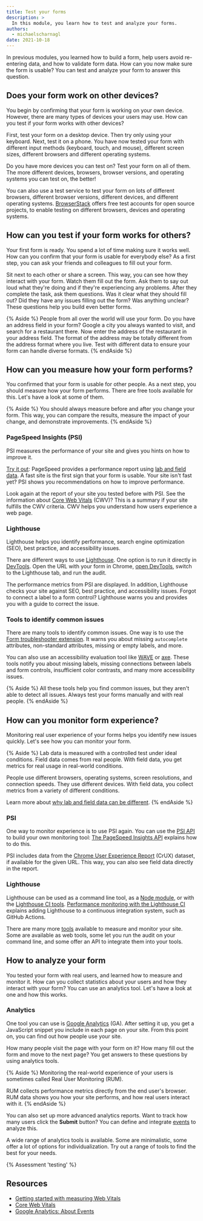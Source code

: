 ```yaml
---
title: Test your forms
description: >
  In this module, you learn how to test and analyze your forms.
authors:
  - michaelscharnagl
date: 2021-10-18
---
```


In previous modules, you learned how to build a form,
help users avoid re-entering data,
and how to validate form data.
How can you now make sure the form is usable?
You can test and analyze your form to answer this question.

## Does your form work on other devices?

You begin by confirming that your form is working on your own device.
However, there are many types of devices your users may use.
How can you test if your form works with other devices?

First, test your form on a desktop device.
Then try only using your keyboard.
Next, test it on a phone.
You have now tested your form with different input methods (keyboard, touch, and mouse),
different screen sizes,
different browsers and different operating systems.

Do you have more devices you can test on? Test your form on all of them.
The more different devices, browsers, browser versions, and operating systems you can test on, the better!

You can also use a test service to test your form on lots of different browsers,
different browser versions, different devices, and different operating systems. 
[BrowserStack](https://www.browserstack.com) offers free test accounts for open source projects,
to enable testing on different browsers, devices and operating systems.

## How can you test if your form works for others?

Your first form is ready. You spend a lot of time making sure it works well.
How can you confirm that your form is usable for everybody else?
As a first step, you can ask your friends and colleagues to fill out your form.

Sit next to each other or share a screen.
This way, you can see how they interact with your form. Watch them fill out the form.
Ask them to say out loud what they're doing and if they're experiencing any problems.
After they complete the task, ask them questions.
Was it clear what they should fill out?
Did they have any issues filling out the form?
Was anything unclear?
These questions help you build even better forms.

{% Aside %}
People from all over the world will use your form.
Do you have an address field in your form?
Google a city you always wanted to visit, and search for a restaurant there.
Now enter the address of the restaurant in your address field.
The format of the address may be totally different from the address format where you live.
Test with different data to ensure your form can handle diverse formats.
{% endAside %}

## How can you measure how your form performs?

You confirmed that your form is usable for other people.
As a next step, you should measure how your form performs.
There are free tools available for this. Let's have a look at some of them.

{% Aside %}
You should always measure before and after you change your form.
This way, you can compare the results, measure the impact of your change, and demonstrate improvements.
{% endAside %}

### PageSpeed Insights (PSI)

PSI measures the performance of your site and gives you hints on how to improve it.

[Try it out](https://developers.google.com/speed/pagespeed/insights/):
PageSpeed provides a performance report using
[lab and field data](https://developers.google.com/speed/docs/insights/v5/about/).
A fast site is the first sign that your form is usable.
Your site isn't fast yet? PSI shows you recommendations on how to improve performance.

Look again at the report of your site you tested before with PSI.
See the information about [Core Web Vitals](/vitals/) (CWV)?
This is a summary if your site fulfills the CWV criteria.
CWV helps you understand how users experience a web page.

### Lighthouse

Lighthouse helps you identify performance,
search engine optimization (SEO),
best practice, and accessibility issues.

There are different ways to use
[Lighthouse](https://developers.google.com/web/tools/lighthouse).
One option is to run it directly in
[DevTools](https://developers.google.com/web/tools/lighthouse#devtools).
Open the URL with your form in Chrome,
[open DevTools](https://developer.chrome.com/docs/devtools/shortcuts/#open),
switch to the Lighthouse tab, and run the audit.

The performance metrics from PSI are displayed.
In addition, Lighthouse checks your site against SEO, best practice, and accessibility issues.
Forgot to connect a label to a form control?
Lighthouse warns you and provides you with a guide to correct the issue.

### Tools to identify common issues

There are many tools to identify common issues.
One way is to use the
[Form troubleshooter extension](https://chrome.google.com/webstore/detail/form-troubleshooter/lpjhcgjbicfdoijennopbjooigfipfjh).
It warns you about missing `autocomplete` attributes,
non-standard attributes, missing or empty labels, and more.

You can also use an accessibility evaluation tool like
[WAVE](https://wave.webaim.org) or
[axe](https://www.deque.com/axe/). These tools notify you about missing labels,
missing connections between labels and form controls, insufficient color contrasts,
and many more accessibility issues.

{% Aside %}
All these tools help you find common issues,
but they aren't able to detect all issues.
Always test your forms manually and with real people.
{% endAside %}

## How can you monitor form experience?

Monitoring real user experience of your forms helps you identify new issues quickly.
Let's see how you can monitor your form.

{% Aside %}
Lab data is measured with a controlled test under ideal conditions.
Field data comes from real people.
With field data, you get metrics for real usage in real-world conditions.

People use different browsers, operating systems, screen resolutions, and connection speeds.
They use different devices. With field data, you collect metrics from a variety of different conditions.

Learn more about
[why lab and field data can be different](/lab-and-field-data-differences/).
{% endAside %}

### PSI

One way to monitor experience is to use PSI again.
You can use the
[PSI API](https://developers.google.com/speed/docs/insights/v5/get-started)
to build your own monitoring tool:
[The PageSpeed Insights API](https://addyosmani.com/blog/pagespeed-insights-api/)
explains how to do this.

PSI includes data from the
[Chrome User Experience Report](https://developers.google.com/web/tools/chrome-user-experience-report) (CrUX) dataset,
if available for the given URL.
This way, you can also see field data directly in the report.

### Lighthouse

Lighthouse can be used as a command line tool,
as a [Node module](https://www.npmjs.com/package/lighthouse),
or with the [Lighthouse CI tools](https://github.com/GoogleChrome/lighthouse-ci).
[Performance monitoring with the Lighthouse CI](https://web.dev/lighthouse-ci/)
explains adding Lighthouse to a continuous integration system, such as GitHub Actions.

There are many more
[tools](/vitals-tools-workflow/) available to measure and monitor your site.
Some are available as web tools, some let you run the audit on your command line,
and some offer an API to integrate them into your tools.

## How to analyze your form

You tested your form with real users, and learned how to measure and monitor it.
How can you collect statistics about your users and how they interact with your form?
You can use an analytics tool. Let's have a look at one and how this works.

### Analytics

One tool you can use is
[Google Analytics](https://developers.google.com/analytics) (GA).
After setting it up, you get a JavaScript snippet you include in each page on your site.
From this point on, you can find out how people use your site.

How many people visit the page with your form on it?
How many fill out the form and move to the next page?
You get answers to these questions by using analytics tools.

{% Aside %}
Monitoring the real-world experience of your users is sometimes called Real User Monitoring 
(RUM).

RUM collects performance metrics directly from the end user's browser.
RUM data shows you how your site performs, and how real users interact with it.
{% endAside %}

You can also set up more advanced analytics reports.
Want to track how many users click the **Submit** button?
You can define and integrate
[events](https://developers.google.com/analytics/devguides/collection/gtagjs/events) to analyze this.

A wide range of analytics tools is available.
Some are minimalistic, some offer a lot of options for individualization.
Try out a range of tools to find the best for your needs.

{% Assessment 'testing' %}

## Resources

- [Getting started with measuring Web Vitals](/vitals-measurement-getting-started/)
- [Core Web Vitals](/vitals)
- [Google Analytics: About Events](https://support.google.com/analytics/answer/1033068?hl=en#zippy=%2Cin-this-article)
